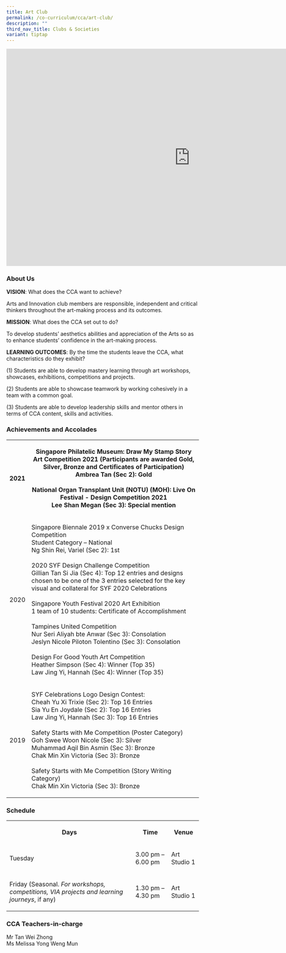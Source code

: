 ```yaml
---
title: Art Club
permalink: /co-curriculum/cca/art-club/
description: ""
third_nav_title: Clubs & Societies
variant: tiptap
---
```

<div class="iframe-wrapper"><iframe height="569" width="960" allowfullscreen="true" frameborder="0" src="https://docs.google.com/presentation/d/1uui4MQcbNJdEcVHRO5ex65zQwdmNWyoq-aJqizyJF24/embed?start=true&amp;loop=true&amp;delayms=3000"></iframe></div><h3>About Us&nbsp;&nbsp;</h3><p><strong>VISION</strong>: What does the CCA want to achieve?&nbsp;</p><p>Arts and Innovation club members are responsible, independent and critical thinkers throughout the art-making process and its outcomes.</p><p><strong>MISSION</strong>: What does the CCA set out to do?</p><p>To develop students’ aesthetics abilities and appreciation of the Arts so as to enhance students’ confidence in the art-making process.</p><p><strong>LEARNING OUTCOMES</strong>: By the time the students leave the CCA, what characteristics do they exhibit?</p><p>(1) Students are able to develop mastery learning through art workshops, showcases, exhibitions, competitions and projects.</p><p>(2) Students are able to showcase teamwork by working cohesively in a team with a common goal.</p><p>(3) Students are able to develop leadership skills and mentor others in terms of CCA content, skills and activities.</p><h3>Achievements and Accolades</h3><table><tbody><tr><th rowspan="1" colspan="1"><p>2021</p></th><th rowspan="1" colspan="1"><p>Singapore Philatelic Museum: Draw My Stamp Story Art Competition 2021 (Participants are awarded Gold, Silver, Bronze and Certificates of Participation) Ambrea Tan (Sec 2): Gold<br><br>National Organ Transplant Unit (NOTU) (MOH): Live On Festival - Design Competition 2021<br>Lee Shan Megan (Sec 3): Special mention<br></p></th></tr><tr><td rowspan="1" colspan="1"><p>2020</p></td><td rowspan="1" colspan="1"><p>Singapore Biennale 2019 x Converse Chucks Design Competition<br>Student Category – National<br>Ng Shin Rei, Variel (Sec 2): 1st<br><br>2020 SYF Design Challenge Competition<br>Gillian Tan Si Jia (Sec 4): Top 12 entries and designs chosen to be one of the 3 entries selected for the key visual and collateral for SYF 2020 Celebrations<br><br>Singapore Youth Festival 2020 Art Exhibition<br>1 team of 10 students: Certificate of Accomplishment<br><br>Tampines United Competition<br>Nur Seri Aliyah bte Anwar (Sec 3): Consolation<br>Jeslyn Nicole Piloton Tolentino (Sec 3): Consolation<br><br>Design For Good Youth Art Competition<br>Heather Simpson (Sec 4): Winner (Top 35)<br>Law Jing Yi, Hannah (Sec 4): Winner (Top 35)<br></p></td></tr><tr><td rowspan="1" colspan="1"><p>2019</p></td><td rowspan="1" colspan="1"><p>SYF Celebrations Logo Design Contest:<br>Cheah Yu Xi Trixie (Sec 2): Top 16 Entries<br>Sia Yu En Joydale (Sec 2): Top 16 Entries<br>Law Jing Yi, Hannah (Sec 3): Top 16 Entries<br><br>Safety Starts with Me Competition (Poster Category)<br>Goh Swee Woon Nicole (Sec 3): Silver<br>Muhammad Aqil Bin Asmin (Sec 3): Bronze<br>Chak Min Xin Victoria (Sec 3): Bronze<br><br>Safety Starts with Me Competition (Story Writing Category)<br>Chak Min Xin Victoria (Sec 3): Bronze</p></td></tr></tbody></table><h3>Schedule</h3><table><tbody><tr><th rowspan="1" colspan="1"><p>Days</p></th><th rowspan="1" colspan="1"><p>Time</p></th><th rowspan="1" colspan="1"><p>Venue</p></th></tr><tr><td rowspan="1" colspan="1"><p>Tuesday</p></td><td rowspan="1" colspan="1"><p>3.00 pm – 6.00 pm</p></td><td rowspan="1" colspan="1"><p>Art Studio 1</p></td></tr><tr><td rowspan="1" colspan="1"><p>Friday (Seasonal. <em>For workshops, competitions, VIA projects and learning journeys</em>, if any)</p></td><td rowspan="1" colspan="1"><p>1.30 pm – 4.30 pm</p></td><td rowspan="1" colspan="1"><p>Art Studio 1</p></td></tr></tbody></table><h3>CCA Teachers-in-charge</h3><p>Mr Tan Wei Zhong <br>Ms Melissa Yong Weng Mun</p>